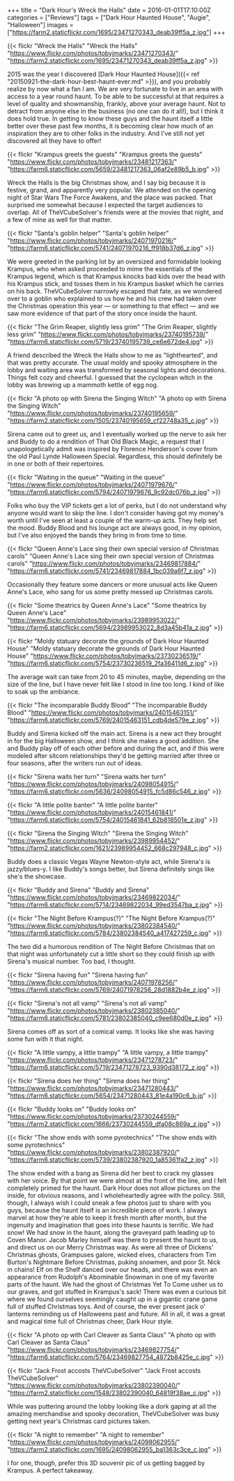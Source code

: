 +++
title = "Dark Hour's Wreck the Halls"
date = 2016-01-01T17:10:00Z
categories = ["Reviews"]
tags = ["Dark Hour Haunted House", "Augie", "Halloween"]
images = ["https://farm2.staticflickr.com/1695/23471270343_deab39ff5a_z.jpg"]
+++

{{< flickr "Wreck the Halls"
           "Wreck the Halls"
           "https://www.flickr.com/photos/tobyjmarks/23471270343/"
           "https://farm2.staticflickr.com/1695/23471270343_deab39ff5a_z.jpg" >}}

2015 was the year I discovered [Dark Hour Haunted House]({{< ref "20150921-the-dark-hour-best-haunt-ever.md" >}}), and you probably realize by now what a fan I am. We are very fortunate to live in an area with access to a year round haunt. To be able to be successful at that requires a level of quality and showmanship, frankly, above your average haunt. Not to detract from anyone else in the business (no one can do it all!), but I think it does hold true. In getting to know these guys and the haunt itself a little better over these past few months, it is becoming clear how much of an inspiration they are to other folks in the industry. And I've still not yet discovered all they have to offer!

<!--more-->

{{< flickr "Krampus greets the guests"
           "Krampus greets the guests"
           "https://www.flickr.com/photos/tobyjmarks/23481217363/"
           "https://farm6.staticflickr.com/5659/23481217363_06af2e89b5_b.jpg" >}}

Wreck the Halls is the big Christmas show, and I say big because it is festive, grand, and apparently very popular. We attended on the opening night of Star Wars The Force Awakens, and the place was packed. That surprised me somewhat because I expected the target audiences to overlap. All of TheVCubeSolver's friends were at the movies that night, and a few of mine as well for that matter.

{{< flickr "Santa's goblin helper"
           "Santa's goblin helper"
           "https://www.flickr.com/photos/tobyjmarks/24071970216/"
           "https://farm6.staticflickr.com/5741/24071970216_ff918b37d6_z.jpg" >}}
 
We were greeted in the parking lot by an oversized and formidable looking Krampus, who when asked proceeded to mime the essentials of the Krampus legend, which is that Krampus knocks bad kids over the head with his Krampus stick, and tosses them in his Krampus basket which he carries on his back. TheVCubeSolver narrowly escaped that fate, as we wondered over to a goblin who explained to us how he and his crew had taken over the Christmas operation this year — or something to that effect — and we saw more evidence of that part of the story once inside the haunt.

{{< flickr "The Grim Reaper, slightly less grim"
           "The Grim Reaper, slightly less grim"
           "https://www.flickr.com/photos/tobyjmarks/23740195739/"
           "https://farm6.staticflickr.com/5719/23740195739_ce6e672de4.jpg" >}}


A friend described the Wreck the Halls show to me as "lighthearted", and that was pretty accurate. The usual moldy and spooky atmosphere in the lobby and waiting area was transformed by seasonal lights and decorations. Things felt cozy and cheerful. I guessed that the cyclopean witch in the lobby was brewing up a mammoth kettle of egg nog.

{{< flickr "A photo op with Sirena the Singing Witch"
           "A photo op with Sirena the Singing Witch"
           "https://www.flickr.com/photos/tobyjmarks/23740195659/"
           "https://farm2.staticflickr.com/1505/23740195659_cf22748a35_c.jpg" >}}

Sirena came out to greet us, and I eventually worked up the nerve to ask her and Buddy to do a rendition of That Old Black Magic, a request that I unapologetically admit was inspired by Florence Henderson's cover from the old Paul Lynde Halloween Special. Regardless, this should definitely be in one or both of their repertoires.

{{< flickr "Waiting in the queue"
           "Waiting in the queue"
           "https://www.flickr.com/photos/tobyjmarks/24071979676/"
           "https://farm6.staticflickr.com/5794/24071979676_9c92dc076b_z.jpg" >}}

Folks who buy the VIP tickets get a lot of perks, but I do not understand why anyone would want to skip the line. I don't consider having got my money's worth until I've seen at least a couple of the warm-up acts. They help set the mood. Buddy Blood and his lounge act are always good, in my opinion, but I've also enjoyed the bands they bring in from time to time.

{{< flickr "Queen Anne's Lace sing their own special version of Christmas carols"
           "Queen Anne's Lace sing their own special version of Christmas carols"
           "https://www.flickr.com/photos/tobyjmarks/23469817884/"
           "https://farm6.staticflickr.com/5741/23469817884_1bc039a6f7_z.jpg" >}}

Occasionally they feature some dancers or more unusual acts like Queen Anne's Lace, who sang for us some pretty messed up Christmas carols. 

{{< flickr "Some theatrics by Queen Anne's Lace"
           "Some theatrics by Queen Anne's Lace"
           "https://www.flickr.com/photos/tobyjmarks/23989953022/"
           "https://farm6.staticflickr.com/5694/23989953022_8d3a45b41a_z.jpg" >}}

{{< flickr "Moldy statuary decorate the grounds of Dark Hour Haunted House"
           "Moldy statuary decorate the grounds of Dark Hour Haunted House"
           "https://www.flickr.com/photos/tobyjmarks/23730236519/"
           "https://farm6.staticflickr.com/5754/23730236519_2fa36411d6_z.jpg" >}}

The average wait can take from 20 to 45 minutes, maybe, depending on the size of the line, but I have never felt like I stood in line too long. I kind of like to soak up the ambiance.

{{< flickr "The incomparable Buddy Blood"
           "The incomparable Buddy Blood"
           "https://www.flickr.com/photos/tobyjmarks/24015463151/"
           "https://farm6.staticflickr.com/5769/24015463151_cdb4de579e_z.jpg" >}}

Buddy and Sirena kicked off the main act. Sirena is a new act they brought in for the big Halloween show, and I think she makes a good addition. She and Buddy play off of each other before and during the act, and if this were modeled after sitcom relationships they'd be getting married after three or four seasons, after the writers run out of ideas.

{{< flickr "Sirena waits her turn"
           "Sirena waits her turn"
           "https://www.flickr.com/photos/tobyjmarks/24098054915/"
           "https://farm6.staticflickr.com/5636/24098054915_fc5d86c546_z.jpg" >}}

{{< flickr "A little polite banter"
           "A little polite banter"
           "https://www.flickr.com/photos/tobyjmarks/24015461841/"
           "https://farm6.staticflickr.com/5754/24015461841_62b818501e_z.jpg" >}}

{{< flickr "Sirena the Singing Witch"
           "Sirena the Singing Witch"
           "https://www.flickr.com/photos/tobyjmarks/23989954452/"
           "https://farm2.staticflickr.com/1621/23989954452_668c297948_c.jpg" >}}

Buddy does a classic Vegas Wayne Newton-style act, while Sirena's is jazzy/blues-y. I like Buddy's songs better, but Sirena definitely sings like she's the showcase.

{{< flickr "Buddy and Sirena"
           "Buddy and Sirena"
           "https://www.flickr.com/photos/tobyjmarks/23469822034/"
           "https://farm6.staticflickr.com/5714/23469822034_99ed3547ba_z.jpg" >}}

{{< flickr "The Night Before Krampus(?)"
           "The Night Before Krampus(?)"
           "https://www.flickr.com/photos/tobyjmarks/23802384540/"
           "https://farm6.staticflickr.com/5784/23802384540_a417427259_c.jpg" >}}

The two did a humorous rendition of The Night Before Christmas that on that night was unfortunately cut a little short so they could finish up with Sirena's musical number. Too bad, I thought.

{{< flickr "Sirena having fun"
           "Sirena having fun"
           "https://www.flickr.com/photos/tobyjmarks/24071978256/"
           "https://farm6.staticflickr.com/5769/24071978256_28d1882b4e_z.jpg" >}}

{{< flickr "Sirena's not all vamp"
           "Sirena's not all vamp"
           "https://www.flickr.com/photos/tobyjmarks/23802385040/"
           "https://farm6.staticflickr.com/5781/23802385040_c9ee680d0e_z.jpg" >}}

Sirena comes off as sort of a comical vamp. It looks like she was having some fun with it that night.

{{< flickr "A little vampy, a little trampy"
           "A little vampy, a little trampy"
           "https://www.flickr.com/photos/tobyjmarks/23471278723/"
           "https://farm6.staticflickr.com/5719/23471278723_9390d38172_z.jpg" >}}

{{< flickr "Sirena does her thing"
           "Sirena does her thing"
           "https://www.flickr.com/photos/tobyjmarks/23471280443/"
           "https://farm6.staticflickr.com/5654/23471280443_81e4a190c6_b.jp" >}}

{{< flickr "Buddy looks on"
           "Buddy looks on"
           "https://www.flickr.com/photos/tobyjmarks/23730244559/"
           "https://farm2.staticflickr.com/1666/23730244559_dfa08c869a_z.jpg" >}}

{{< flickr "The show ends with some pyrotechnics"
           "The show ends with some pyrotechnics"
           "https://www.flickr.com/photos/tobyjmarks/23802387920/"
           "https://farm6.staticflickr.com/5739/23802387920_1a85361fa2_z.jpg" >}}

The show ended with a bang as Sirena did her best to crack my glasses with her voice. By that point we were almost at the front of the line, and I felt completely primed for the haunt. Dark Hour does not allow pictures on the inside, for obvious reasons, and I wholeheartedly agree with the policy. Still, though, I always wish I could sneak a few photos just to share with you guys, because the haunt itself is an incredible piece of work. I always marvel at how they're able to keep it fresh month after month, but the ingenuity and imagination that goes into these haunts is terrific. We had snow! We had snow in the haunt, along the graveyard path leading up to Coven Manor. Jacob Marley himself was there to present the haunt to us, and direct us on our Merry Christmas way. As were all three of Dickens' Christmas ghosts, Grampuses galore, wicked elves, characters from Tim Burton's Nightmare Before Christmas, puking snowmen, and poor St. Nick in chains! Elf on the Shelf danced over our heads, and there was even an appearance from Rudolph's Abominable Snowman in one of my favorite parts of the haunt. We had the ghost of Christmas Yet To Come usher us to our graves, and got stuffed in Krampus's sack! There was even a curious bit where we found ourselves seemingly caught up in a gigantic crane game full of stuffed Christmas toys. And of course, the ever present jack o' lanterns reminding us of Halloweens past and future. All in all, it was a great and magical time full of Christmas cheer, Dark Hour style.

{{< flickr "A photo op with Carl Cleaver as Santa Claus"
           "A photo op with Carl Cleaver as Santa Claus"
           "https://www.flickr.com/photos/tobyjmarks/23469827754/"
           "https://farm6.staticflickr.com/5764/23469827754_4872b8425e_c.jpg" >}}

{{< flickr "Jack Frost accosts TheVCubeSolver"
           "Jack Frost accosts TheVCubeSolver"
           "https://www.flickr.com/photos/tobyjmarks/23802390040/"
           "https://farm2.staticflickr.com/1548/23802390040_64819f38ae_c.jpg" >}}

While was puttering around the lobby looking like a dork gaping at all the amazing merchandise and spooky decoration, TheVCubeSolver was busy getting next year's Christmas card pictures taken.

{{< flickr "A night to remember"
           "A night to remember"
           "https://www.flickr.com/photos/tobyjmarks/24098062955/"
           "https://farm2.staticflickr.com/1695/24098062955_ba1363c3ce_c.jpg" >}}

I for one, though, prefer this 3D souvenir pic of us getting bagged by Krampus. A perfect takeaway.

